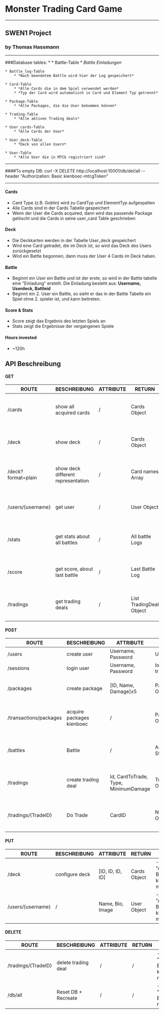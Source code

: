 # Monster Trading Card Game
***
## SWEN1 Project 
### by Thomas Hassmann
***
###Database tables:
*
    * Battle-Table
        * *Battle Einladungen*

    * Battle_log-Table
        * *Nach beendetem Battle wird hier der Log gespeichert*
      
    * Card-Table
        * *Alle Cards die in dem Spiel verwendet werden*
        * *Typ der Card wird automatisch in Card und Element Typ getrennt*

    * Package-Table
        * *Alle Packages, die die User bekommen können*

    * Trading-Table
        * *Alle aktiven Trading deals*
      
    * User_cards-Table
        * *Alle Cards der User*
      
    * User_deck-Table
        * *Deck von allen Usern*
        
    * User-Table
        * *Alle User die in MTCG registriert sind*
***        
####To empty DB: curl -X DELETE http://localhost:10001/db/del/all --header "Authorization: Basic kienboec-mtcgToken"
***
#### Cards 
* Card Type (z.B. Goblin) wird zu CardTyp und ElementTyp aufgespalten
* Alle Cards sind in der Cards Tabelle gespeichert
* Wenn der User die Cards acquired, dann wird das passende Package gelöscht und die Cards in seine user_card Table geschrieben
#### Deck
* Die Deckkarten werden in der Tabelle User_deck gespeichert
* Wird eine Card getradet, die im Deck ist, so wird das Deck des Users zurückgesetzt
* Wird ein Battle begonnen, dann muss der User 4 Cards im Deck haben.
#### Battle
* Beginnt ein User ein Battle und ist der erste, so wird in der Battle tabelle eine "Einladung" erstellt. 
  Die Einladung besteht aus: **Username, Userdeck, Battleid**
* Beginnt ein 2. User ein Battle, so sieht er das in der Battle Tabelle ein Spiel ohne 2. spieler ist, und kann beitreten.
#### Score & Stats    
* Score zeigt das Ergebnis des letzten Spiels an
* Stats zeigt die Ergebnisse der vergangenen Spiele
#### Hours invested
* ~120h
## API Beschreibung
#### GET
| ROUTE              | BESCHREIBUNG                       | ATTRIBUTE | RETURN                  | HEADER                                               |
|--------------------|------------------------------------|-----------|-------------------------|------------------------------------------------------|
| /cards             | show all acquired cards            | /         | Cards Object            | --header   "Authorization: Basic kienboec-mtcgToken" |
| /deck              | show deck                          | /         | Cards Object            | --header   "Authorization: Basic kienboec-mtcgToken" |
| /deck?format=plain | show deck different representation | /         | Card names Array        | --header   "Authorization: Basic kienboec-mtcgToken" |
| /users/{username}  | get user                           | /         | User Object             | --header   "Authorization: Basic kienboec-mtcgToken" |
| /stats             | get stats about all battles        | /         | All battle Logs         | --header   "Authorization: Basic kienboec-mtcgToken" |
| /score             | get score, about last battle       | /         | Last Battle Log         | --header   "Authorization: Basic kienboec-mtcgToken" |
| /tradings          | get trading deals                  | /         | List TradingDeal Object | --header   "Authorization: Basic kienboec-mtcgToken" |
#### POST
| ROUTE                  | BESCHREIBUNG              | ATTRIBUTE                            | RETURN              | HEADER                                               |
|------------------------|---------------------------|--------------------------------------|---------------------|------------------------------------------------------|
| /users                 | create user               | Username, Password                   | User Object         | /                                                    |
| /sessions              | login user                | Username, Password                   | login true/false    | /                                                    |
| /packages              | create package            | [ID, Name, Damage]x5                 | Package Object      | --header   "Authorization: Basic admin-mtcgToken"    |
| /transactions/packages | acquire packages kienboec | /                                    | Package Object      | --header   "Authorization: Basic kienboec-mtcgToken" |
| /battles               | Battle                    | /                                    |  Anweisungen String | --header   "Authorization: Basic kienboec-mtcgToken" |
| /tradings              | create trading deal       | Id, CardToTrade, Type, MinimumDamage | TradingDeal Object  | --header   "Authorization: Basic kienboec-mtcgToken" |
| /tradings/{TradeID}    | Do Trade                  | CardID                               | New Card Object     | --header   "Authorization: Basic kienboec-mtcgToken" |
#### PUT
| ROUTE             | BESCHREIBUNG   | ATTRIBUTE        | RETURN       | HEADER                                               |
|-------------------|----------------|------------------|--------------|------------------------------------------------------|
| /deck             | configure deck | [ID, ID, ID, ID] | Cards Object | --header "Authorization:   Basic kienboec-mtcgToken" |
| /users/{username} | /              | Name, Bio, Image | User Object  | --header "Authorization: Basic kienboec-mtcgToken"   |
#### DELETE
| ROUTE               | BESCHREIBUNG        | ATTRIBUTE | RETURN | HEADER                                               |
|---------------------|---------------------|-----------|--------|------------------------------------------------------|
| /tradings/{TradeID} | delete trading deal | /         | /      | --header "Authorization: Basic kienboec-mtcgToken" |
| /db/all             | Reset DB + Recreate | /         | /      |--header   "Authorization: Basic admin-mtcgToken"     |
